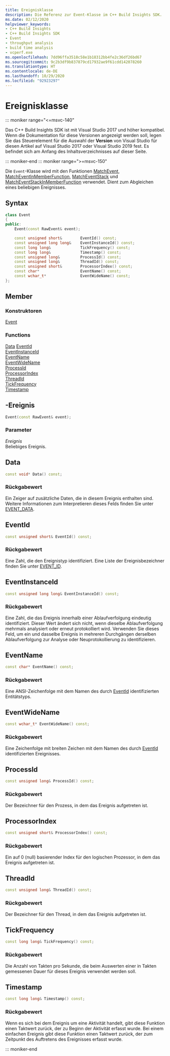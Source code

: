 ```yaml
---
title: Ereignisklasse
description: Die Referenz zur Event-Klasse im C++ Build Insights SDK.
ms.date: 02/12/2020
helpviewer_keywords:
- C++ Build Insights
- C++ Build Insights SDK
- Event
- throughput analysis
- build time analysis
- vcperf.exe
ms.openlocfilehash: 7dd96ffa3518c58e1b18312bb4fe2c36df26bd67
ms.sourcegitcommit: 9c2b3df9b837879cd17932ae9f61cdd142078260
ms.translationtype: HT
ms.contentlocale: de-DE
ms.lasthandoff: 10/29/2020
ms.locfileid: "92923297"
---
```

# <a name="event-class"></a>Ereignisklasse

::: moniker range="<=msvc-140"

Das C++ Build Insights SDK ist mit Visual Studio 2017 und höher kompatibel. Wenn die Dokumentation für diese Versionen angezeigt werden soll, legen Sie das Steuerelement für die Auswahl der **Version** von Visual Studio für diesen Artikel auf Visual Studio 2017 oder Visual Studio 2019 fest. Es befindet sich am Anfang des Inhaltsverzeichnisses auf dieser Seite.

::: moniker-end
::: moniker range=">=msvc-150"

Die `Event`-Klasse wird mit den Funktionen [MatchEvent](../functions/match-event.md), [MatchEventInMemberFunction](../functions/match-event-in-member-function.md), [MatchEventStack](../functions/match-event-stack.md) und [MatchEventStackInMemberFunction](../functions/match-event-stack-in-member-function.md) verwendet. Dient zum Abgleichen eines beliebigen Ereignisses.

## <a name="syntax"></a>Syntax

```cpp
class Event
{
public:
    Event(const RawEvent& event);

    const unsigned short&        EventId() const;
    const unsigned long long&    EventInstanceId() const;
    const long long&             TickFrequency() const;
    const long long&             Timestamp() const;
    const unsigned long&         ProcessId() const;
    const unsigned long&         ThreadId() const;
    const unsigned short&        ProcessorIndex() const;
    const char*                  EventName() const;
    const wchar_t*               EventWideName() const;
};
```

## <a name="members"></a>Member

### <a name="constructors"></a>Konstruktoren

[Event](#entity)

### <a name="functions"></a>Functions

[Data](#data)
[EventId](#event-id)\
[EventInstanceId](#event-instance-id)\
[EventName](#event-name)\
[EventWideName](#event-wide-name)\
[ProcessId](#process-id)\
[ProcessorIndex](#processor-index)\
[ThreadId](#thread-id)\
[TickFrequency](#tick-frequency)\
[Timestamp](#timestamp)

## <a name="event"></a><a name="entity"></a> -Ereignis

```cpp
Event(const RawEvent& event);
```

### <a name="parameters"></a>Parameter

*Ereignis*\
Beliebiges Ereignis.

## <a name="data"></a><a name="data"></a> Data

```cpp
const void* Data() const;
```

### <a name="return-value"></a>Rückgabewert

Ein Zeiger auf zusätzliche Daten, die in diesem Ereignis enthalten sind. Weitere Informationen zum Interpretieren dieses Felds finden Sie unter [EVENT_DATA](../c-event-data-types/event-data-struct.md).

## <a name="eventid"></a><a name="event-id"></a> EventId

```cpp
const unsigned short& EventId() const;
```

### <a name="return-value"></a>Rückgabewert

Eine Zahl, die den Ereignistyp identifiziert. Eine Liste der Ereignisbezeichner finden Sie unter [EVENT_ID](../c-event-data-types/event-id-enum.md).

## <a name="eventinstanceid"></a><a name="event-instance-id"></a> EventInstanceId

```cpp
const unsigned long long& EventInstanceId() const;
```

### <a name="return-value"></a>Rückgabewert

Eine Zahl, die das Ereignis innerhalb einer Ablaufverfolgung eindeutig identifiziert. Dieser Wert ändert sich nicht, wenn dieselbe Ablaufverfolgung mehrmals analysiert oder erneut protokolliert wird. Verwenden Sie dieses Feld, um ein und dasselbe Ereignis in mehreren Durchgängen derselben Ablaufverfolgung zur Analyse oder Neuprotokollierung zu identifizieren.

## <a name="eventname"></a><a name="event-name"></a> EventName

```cpp
const char* EventName() const;
```

### <a name="return-value"></a>Rückgabewert

Eine ANSI-Zeichenfolge mit dem Namen des durch [EventId](#event-id) identifizierten Entitätstyps.

## <a name="eventwidename"></a><a name="event-wide-name"></a> EventWideName

```cpp
const wchar_t* EventWideName() const;
```

### <a name="return-value"></a>Rückgabewert

Eine Zeichenfolge mit breiten Zeichen mit dem Namen des durch [EventId](#event-id) identifizierten Ereignisses.

## <a name="processid"></a><a name="process-id"></a> ProcessId

```cpp
const unsigned long& ProcessId() const;
```

### <a name="return-value"></a>Rückgabewert

Der Bezeichner für den Prozess, in dem das Ereignis aufgetreten ist.

## <a name="processorindex"></a><a name="processor-index"></a> ProcessorIndex

```cpp
const unsigned short& ProcessorIndex() const;
```

### <a name="return-value"></a>Rückgabewert

Ein auf 0 (null) basierender Index für den logischen Prozessor, in dem das Ereignis aufgetreten ist.

## <a name="threadid"></a><a name="thread-id"></a> ThreadId

```cpp
const unsigned long& ThreadId() const;
```

### <a name="return-value"></a>Rückgabewert

Der Bezeichner für den Thread, in dem das Ereignis aufgetreten ist.

## <a name="tickfrequency"></a><a name="tick-frequency"></a> TickFrequency

```cpp
const long long& TickFrequency() const;
```

### <a name="return-value"></a>Rückgabewert

Die Anzahl von Takten pro Sekunde, die beim Auswerten einer in Takten gemessenen Dauer für dieses Ereignis verwendet werden soll.

## <a name="timestamp"></a><a name="timestamp"></a> Timestamp

```cpp
const long long& Timestamp() const;
```

### <a name="return-value"></a>Rückgabewert

Wenn es sich bei dem Ereignis um eine Aktivität handelt, gibt diese Funktion einen Taktwert zurück, der zu Beginn der Aktivität erfasst wurde. Bei einem einfachen Ereignis gibt diese Funktion einen Taktwert zurück, der zum Zeitpunkt des Auftretens des Ereignisses erfasst wurde.

::: moniker-end

